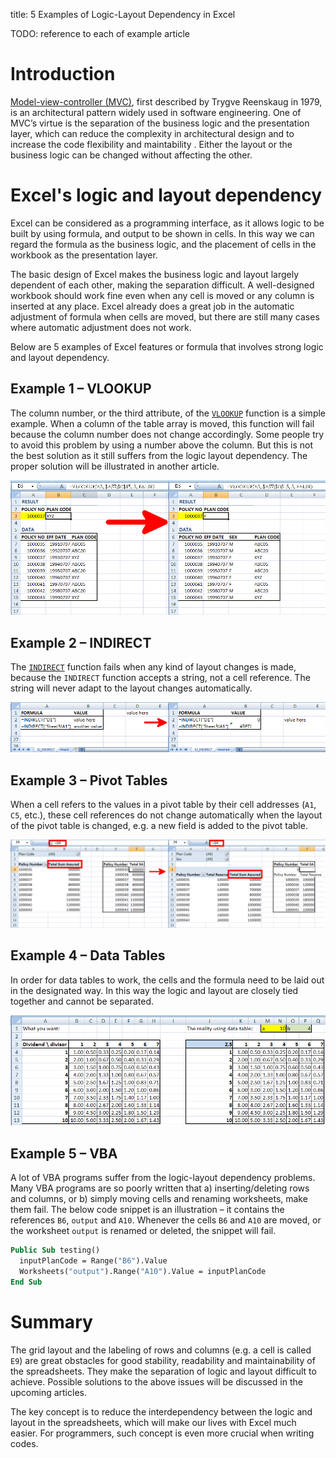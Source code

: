 title: 5 Examples of Logic-Layout Dependency in Excel

TODO: reference to each of example article

# Introduction

[Model-view-controller (MVC)](http://en.wikipedia.org/wiki/Model%E2%80%93view%E2%80%93controller), first described by Trygve Reenskaug in 1979, is an architectural pattern widely used in software engineering. One of MVC’s virtue is the separation of the business logic and the presentation layer, which can reduce the complexity in architectural design and to increase the code flexibility and maintability . Either the layout or the business logic can be changed without affecting the other.

# Excel's logic and layout dependency

Excel can be considered as a programming interface, as it allows logic to be built by using formula, and output to be shown in cells. In this way we can regard the formula as the business logic, and the placement of cells in the workbook as the presentation layer.

The basic design of Excel makes the business logic and layout largely dependent of each other, making the separation difficult. A well-designed workbook should work fine even when any cell is moved or any column is inserted at any place. Excel already does a great job in the automatic adjustment of formula when cells are moved, but there are still many cases where automatic adjustment does not work.

Below are 5 examples of Excel features or formula that involves strong logic and layout dependency.

## Example 1 – VLOOKUP

The column number, or the third attribute, of the [`VLOOKUP`](https://support.office.com/en-us/article/VLOOKUP-function-0bbc8083-26fe-4963-8ab8-93a18ad188a1) function is a simple example. When a column of the table array is moved, this function will fail because the column number does not change accordingly. Some people try to avoid this problem by using a number above the column. But this is not the best solution as it still suffers from the logic layout dependency. The proper solution will be illustrated in another article.

![`VLOOKUP` formula failure](assets/posts/logic-layout-vlookup.png)

## Example 2 – INDIRECT

The [`INDIRECT`](https://support.office.com/en-us/article/INDIRECT-function-474b3a3a-8a26-4f44-b491-92b6306fa261) function fails when any kind of layout changes is made, because the `INDIRECT` function accepts a string, not a cell reference. The string will never adapt to the layout changes automatically.

![`INDIRECT` formula failure](assets/posts/logic-layout-indirect.png)

## Example 3 – Pivot Tables

When a cell refers to the values in a pivot table by their cell addresses (`A1`, `C5`, etc.), these cell references do not change automatically when the layout of the pivot table is changed, e.g. a new field is added to the pivot table.

![Pivot table formula failure](assets/posts/logic-layout-pivot-table.png)

## Example 4 – Data Tables

In order for data tables to work, the cells and the formula need to be laid out in the designated way. In this way the logic and layout are closely tied together and cannot be separated.

![Data Table formula failure](assets/posts/logic-layout-data-table.png)

## Example 5 – VBA

A lot of VBA programs suffer from the logic-layout dependency problems. Many VBA programs are so poorly written that a) inserting/deleting rows and columns, or b) simply moving cells and renaming worksheets, make them fail. The below code snippet is an illustration – it contains the references `B6`,  `output` and `A10`. Whenever the cells `B6` and `A10` are moved, or the worksheet `output` is renamed or deleted, the snippet will fail.

```vb
Public Sub testing()
  inputPlanCode = Range("B6").Value
  Worksheets("output").Range("A10").Value = inputPlanCode
End Sub
```

# Summary

The grid layout and the labeling of rows and columns (e.g. a cell is called `E9`) are great obstacles for good stability, readability and maintainability of the spreadsheets. They make the separation of logic and layout difficult to achieve. Possible solutions to the above issues will be discussed in the upcoming articles.

The key concept is to reduce the interdependency between the logic and layout in the spreadsheets, which will make our lives with Excel much easier. For programmers, such concept is even more crucial when writing codes.

